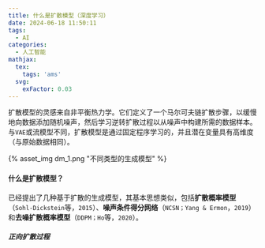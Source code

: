 ```yaml
---
title: 什么是扩散模型（深度学习）
date: 2024-06-18 11:50:11
tags:
  - AI
categories:
  - 人工智能
mathjax:
  tex:
    tags: 'ams'
  svg:
    exFactor: 0.03
---
```


扩散模型的灵感来自非平衡热力学。它们定义了一个马尔可夫链扩散步骤，以缓慢地向数据添加随机噪声，然后学习逆转扩散过程以从噪声中构建所需的数据样本。与`VAE`或流模型不同，扩散模型是通过固定程序学习的，并且潜在变量具有高维度（与原始数据相同）。
<!-- more -->

{% asset_img dm_1.png "不同类型的生成模型" %}

#### 什么是扩散模型？

已经提出了几种基于扩散的生成模型，其基本思想类似，包括**扩散概率模型**（`Sohl-Dickstein`等，`2015`）、**噪声条件得分网络**（`NCSN；Yang & Ermon`，`2019`）和**去噪扩散概率模型**（`DDPM；Ho`等，`2020`）。
##### 正向扩散过程

